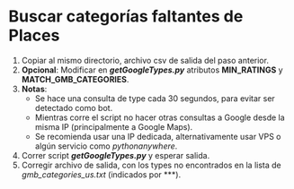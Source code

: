 # Buscar categorías faltantes de Places
1. Copiar al mismo directorio, archivo csv de salida del paso anterior.
2. **Opcional**: Modificar en ***getGoogleTypes.py*** atributos **MIN_RATINGS** y **MATCH_GMB_CATEGORIES**.
3. **Notas**:
   - Se hace una consulta de type cada 30 segundos, para evitar ser detectado como bot.
   - Mientras corre el script no hacer otras consultas a Google desde la misma IP (principalmente a Google Maps).
   - Se recomienda usar una IP dedicada, alternativamente usar VPS o algún servicio como *pythonanywhere*.
3. Correr script ***getGoogleTypes.py*** y esperar salida.
4. Corregir archivo de salida, con los types no encontrados en la lista de *gmb_categories_us.txt* (indicados por ***).
